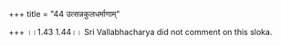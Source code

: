 +++
title = "44 उत्सन्नकुलधर्माणाम्"

+++
।।1.43 1.44।। Sri Vallabhacharya did not comment on this sloka.  
  
